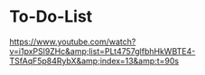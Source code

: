 # To-Do-List
https://www.youtube.com/watch?v=i1pxPSl9ZHc&amp;list=PLt4757glfbhHkWBTE4-TSfAqF5p84RybX&amp;index=13&amp;t=90s
